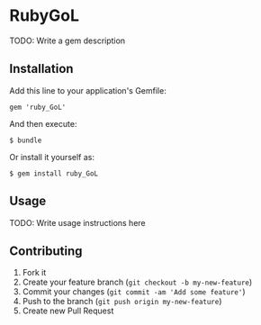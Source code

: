 # RubyGoL

TODO: Write a gem description

## Installation

Add this line to your application's Gemfile:

    gem 'ruby_GoL'

And then execute:

    $ bundle

Or install it yourself as:

    $ gem install ruby_GoL

## Usage

TODO: Write usage instructions here

## Contributing

1. Fork it
2. Create your feature branch (`git checkout -b my-new-feature`)
3. Commit your changes (`git commit -am 'Add some feature'`)
4. Push to the branch (`git push origin my-new-feature`)
5. Create new Pull Request
